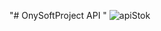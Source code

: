 "# OnySoftProject API " 
![apiStok](https://user-images.githubusercontent.com/86378012/188308242-dbba040f-19a4-49ca-8e0b-d99921b9fd11.PNG)
